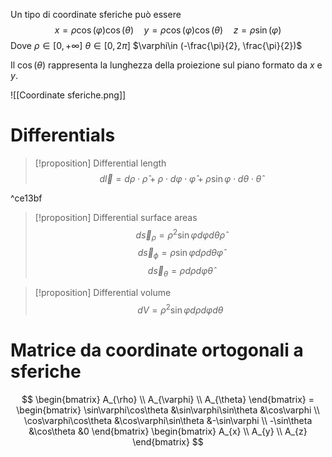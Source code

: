 Un tipo di coordinate sferiche può essere
$$x= \rho\cos(\varphi)\cos(\theta)\quad y=\rho\cos(\varphi)\cos(\theta)\quad z=\rho\sin(\varphi)$$
Dove
$\rho \in [0,+\infty]$
$\theta\in[0,2\pi]$
$\varphi\in (-\frac{\pi}{2}, \frac{\pi}{2})$

Il $\cos(\theta)$ rappresenta la lunghezza della proiezione sul piano formato da $x$ e $y$.

![[Coordinate sferiche.png]]
# Differentials
>[!proposition] Differential length
$$d\vec{l} = d\rho\cdot\hat \rho+\rho\cdot d\varphi\cdot \hat\varphi+\rho\sin\varphi\cdot d\theta\cdot \hat\theta$$

^ce13bf

>[!proposition] Differential surface areas
$$d\vec{s}_{\rho}=\rho^{2}\sin\varphi d\varphi d\theta\hat\rho$$
$$d\vec{s}_{\phi}=\rho\sin\varphi d\rho d\theta\hat\varphi$$
$$d\vec{s}_{\theta}=\rho d\rho d\varphi \hat\theta$$

>[!proposition] Differential volume
$$dV = \rho^{2}\sin\varphi d\rho d\varphi d\theta$$

# Matrice da coordinate ortogonali a sferiche
$$
\begin{bmatrix}
A_{\rho}  \\ A_{\varphi} \\ A_{\theta} 
\end{bmatrix} =
\begin{bmatrix}
\sin\varphi\cos\theta &\sin\varphi\sin\theta &\cos\varphi \\ 
\cos\varphi\cos\theta &\cos\varphi\sin\theta &-\sin\varphi \\ 
-\sin\theta &\cos\theta &0
\end{bmatrix}
\begin{bmatrix}
A_{x} \\ A_{y} \\ A_{z}
\end{bmatrix}
$$

